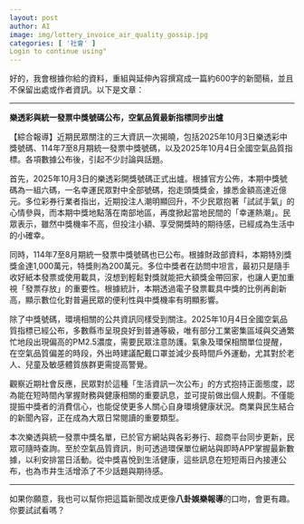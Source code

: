 ```yaml
---
layout: post
author: AI
image: img/lottery_invoice_air_quality_gossip.jpg
categories: [ '社會' ]
Login to continue using"
---
```

好的，我會根據你給的資料，重組與延伸內容撰寫成一篇約600字的新聞稿，並且不保留出處或作者資訊。以下是文章：  

---

**樂透彩與統一發票中獎號碼公布，空氣品質最新指標同步出爐**  

【綜合報導】近期民眾關注的三大資訊一次揭曉，包括2025年10月3日樂透彩中獎號碼、114年7至8月期統一發票中獎號碼，以及2025年10月4日全國空氣品質指標。各項數據公布後，引起不少討論與話題。  

首先，2025年10月3日的樂透彩開獎號碼正式出爐。根據官方公佈，本期中獎號碼為一組六碼，一名幸運民眾對中全部號碼，抱走頭獎獎金，據悉金額高達近億元。多位彩券行業者指出，近期投注人潮明顯回升，不少民眾抱著「試試手氣」的心情參與，而本期中獎地點落在南部地區，再度掀起當地民間的「幸運熱潮」。民眾表示，雖然中獎機率不高，但投注小額、享受開獎時的期待感，已經成為生活中的小確幸。  

同時，114年7至8月期統一發票中獎號碼也已公布。根據財政部資料，本期特別獎獎金達1,000萬元，特獎則為200萬元。多位中獎者在訪問中坦言，最初只是隨手收好紙本發票或使用載具，沒想到輕鬆對獎就能把大額獎金帶回家，也讓人更加重視「發票存放」的重要性。根據統計，本期透過電子發票載具中獎的比例再創新高，顯示數位化對普遍民眾的便利性與中獎機率有明顯影響。  

除了中獎號碼，環境相關的公共資訊同樣受到關注。2025年10月4日全國空氣品質指標已經公布，多數縣市呈現良好到普通等級，唯有部分工業密集區域與交通繁忙地段出現偏高的PM2.5濃度，需要民眾注意防護。氣象及環保相關單位提醒，在空氣品質偏差的時段，外出時建議配戴口罩並減少長時間戶外運動，尤其對於老人、兒童及敏感體質族群更需提高警覺。  

觀察近期社會反應，民眾對於這種「生活資訊一次公布」的方式抱持正面態度，認為能在短時間內掌握財務與健康相關的重要訊息，並可提前做出個人規劃。不僅能提振中獎者的消費信心，也能促使更多人關心自身環境健康狀況。商業與民生結合的新聞內容，正在成為大眾日常閱讀的重要類型。  

本次樂透與統一發票中獎名單，已於官方網站與各彩券行、超商平台同步更新，民眾可隨時查詢。至於空氣品質資訊，則可透過環保單位網站與即時APP掌握最新數據，以利安排當日活動。從中獎喜悅到生活健康，這些訊息在短短兩日內接連公布，也為市井生活增添了不少話題與期待感。  

---

如果你願意，我也可以幫你把這篇新聞改成更像**八卦娛樂報導**的口吻，會更有趣。你要試試看嗎？